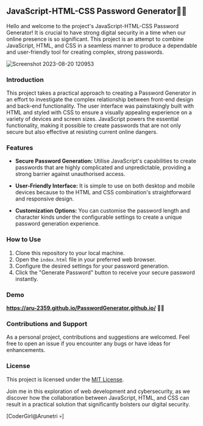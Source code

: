 ## JavaScript-HTML-CSS Password Generator🚀🚀

Hello and welcome to the project's JavaScript-HTML-CSS Password Generator! It is crucial to have strong digital security in a time when our online presence is so significant. This project is an attempt to combine JavaScript, HTML, and CSS in a seamless manner to produce a dependable and user-friendly tool for creating complex, strong passwords.

![Screenshot 2023-08-20 120953](https://github.com/Aru-2359/Password_Generator/assets/107833788/91a15cea-1b4c-4eb7-9f03-132ffbab8541)


### Introduction

This project takes a practical approach to creating a Password Generator in an effort to investigate the complex relationship between front-end design and back-end functionality. The user interface was painstakingly built with HTML and styled with CSS to ensure a visually appealing experience on a variety of devices and screen sizes. JavaScript powers the essential functionality, making it possible to create passwords that are not only secure but also effective at resisting current online dangers.

### Features

- **Secure Password Generation:** Utilise JavaScript's capabilities to create passwords that are highly complicated and unpredictable, providing a strong barrier against unauthorised access.

- **User-Friendly Interface:** It is simple to use on both desktop and mobile devices because to the HTML and CSS combination's straightforward and responsive design.

- **Customization Options:** You can customise the password length and character kinds under the configurable settings to create a unique password generation experience.

### How to Use

1. Clone this repository to your local machine.
2. Open the `index.html` file in your preferred web browser.
3. Configure the desired settings for your password generation.
4. Click the "Generate Password" button to receive your secure password instantly.

### Demo
**https://aru-2359.github.io/PasswordGenerator.github.io/**   :whale2::whale2:

### Contributions and Support

As a personal project, contributions and suggestions are welcomed. Feel free to open an issue if you encounter any bugs or have ideas for enhancements.

### License

This project is licensed under the [MIT License](LICENSE).

Join me in this exploration of web development and cybersecurity, as we discover how the collaboration between JavaScript, HTML, and CSS can result in a practical solution that significantly bolsters our digital security.

[CoderGirl@Arunetri 💀]
